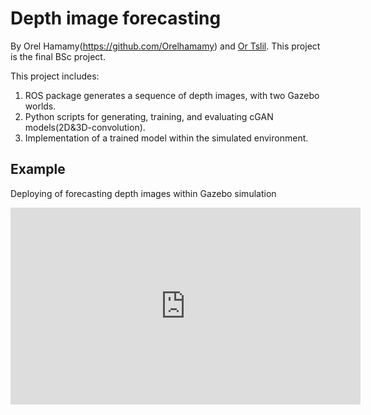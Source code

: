 # Depth image forecasting
By Orel Hamamy(https://github.com/Orelhamamy) and [Or Tslil](https://github.com/ortslil64). This project is the final 
BSc project.
 
This project includes:
1) ROS package generates a sequence of depth images, with two Gazebo worlds. 
2) Python scripts for generating, training, and evaluating cGAN models(2D&3D-convolution).
3) Implementation of a trained model within the simulated environment.

## Example
Deploying of forecasting depth images within Gazebo simulation
<iframe width="560" height="315" src="https://www.youtube.com/embed/QhmAMWtSH_I" title="YouTube video player" frameborder="0" allow="accelerometer; autoplay; clipboard-write; encrypted-media; gyroscope; picture-in-picture" allowfullscreen></iframe>
